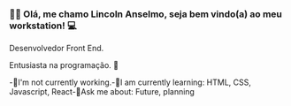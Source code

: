 ### 👋🏽 Olá, me chamo Lincoln Anselmo, seja bem vindo(a) ao meu workstation! 💻
Desenvolvedor Front End.

Entusiasta na programação. 🤩

-🔭I'm not currently working.-🌱I am currently learning: HTML, CSS, Javascript, React-💬Ask me about: ​​Future, planning
